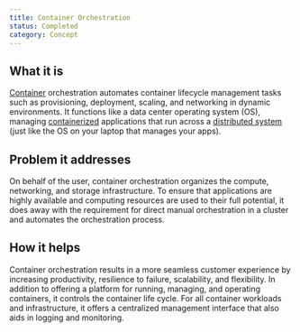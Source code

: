 ```yaml
---
title: Container Orchestration
status: Completed
category: Concept
---
```


## What it is
[Container](https://glossary.cncf.io/container/) orchestration automates container lifecycle management tasks such as provisioning, deployment, scaling, and networking in dynamic environments. It functions like a data center operating system (OS), managing [containerized](https://glossary.cncf.io/containerization/) applications that run across a [distributed system](https://glossary.cncf.io/distributed-systems/) (just like the OS on your laptop that manages your apps).

## Problem it addresses 
On behalf of the user, container orchestration organizes the compute, networking, and storage infrastructure. To ensure that applications are highly available and computing resources are used to their full potential, it does away with the requirement for direct manual orchestration in a cluster and automates the orchestration process.  

## How it helps
Container orchestration results in a more seamless customer experience by increasing productivity, resilience to failure, scalability, and flexibility. In addition to offering a platform for running, managing, and operating containers, it controls the container life cycle. For all container workloads and infrastructure, it offers a centralized management interface that also aids in logging and monitoring.
